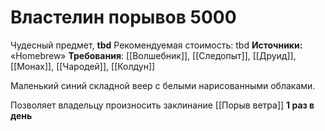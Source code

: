 # Властелин порывов 5000

Чудесный предмет, **tbd**
Рекомендуемая стоимость: tbd
**Источники:** «Homebrew»
**Требования**: [[Волшебник]], [[Следопыт]], [[Друид]], [[Монах]], [[Чародей]], [[Колдун]]

Маленький синий складной веер с белыми нарисованными облаками.

Позволяет владельцу произносить заклинание [[Порыв ветра]] **1 раз в день**